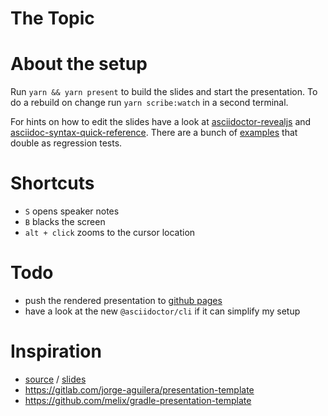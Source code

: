 # The Topic

# About the setup

Run `yarn && yarn present` to build the slides and start the presentation.
To do a rebuild on change run `yarn scribe:watch` in a second terminal.

For hints on how to edit the slides have a look at [asciidoctor-revealjs][adoc-reveal] and [asciidoc-syntax-quick-reference][quick].
There are a bunch of [examples](https://github.com/asciidoctor/asciidoctor-reveal.js/tree/master/examples) that double as regression tests.

[adoc-reveal]: https://asciidoctor.org/docs/asciidoctor-revealjs
[quick]: https://asciidoctor.org/docs/asciidoc-syntax-quick-reference/

# Shortcuts

-   `S` opens speaker notes
-   `B` blacks the screen
-   `alt + click` zooms to the cursor location

# Todo

-   push the rendered presentation to [github pages](https://signed.github.io/talk-template/)
-   have a look at the new `@asciidoctor/cli` if it can simplify my setup

# Inspiration

-   [source](https://github.com/bentolor/java9to13) / [slides](https://bentolor.github.io/java9to13/)
-   https://gitlab.com/jorge-aguilera/presentation-template
-   https://github.com/melix/gradle-presentation-template
